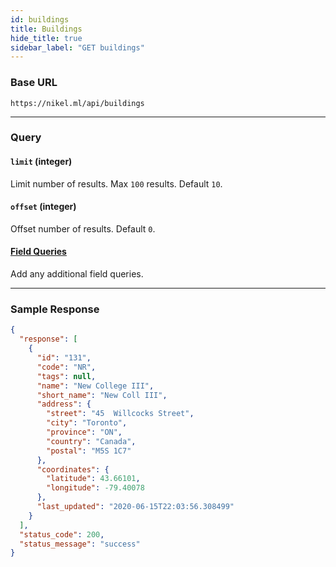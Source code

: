 ```yaml
---
id: buildings
title: Buildings
hide_title: true
sidebar_label: "GET buildings"
---
```


### Base URL

```
https://nikel.ml/api/buildings
```
---

### Query

#### `limit` (integer)

Limit number of results. Max `100` results. Default `10`.

#### `offset` (integer)

Offset number of results. Default `0`.

#### [Field Queries](query_guide)

Add any additional field queries.

---

### Sample Response

```json title="https://nikel.ml/api/buildings?limit=1&code==NR"
{
  "response": [
    {
      "id": "131",
      "code": "NR",
      "tags": null,
      "name": "New College III",
      "short_name": "New Coll III",
      "address": {
        "street": "45  Willcocks Street",
        "city": "Toronto",
        "province": "ON",
        "country": "Canada",
        "postal": "M5S 1C7"
      },
      "coordinates": {
        "latitude": 43.66101,
        "longitude": -79.40078
      },
      "last_updated": "2020-06-15T22:03:56.308499"
    }
  ],
  "status_code": 200,
  "status_message": "success"
}
```